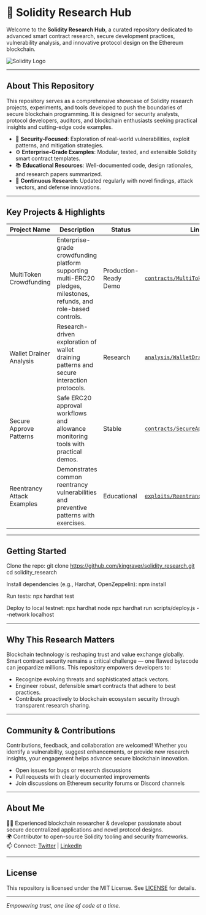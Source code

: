 # 🚀 Solidity Research Hub

Welcome to the **Solidity Research Hub**, a curated repository dedicated to advanced smart contract research, secure development practices, vulnerability analysis, and innovative protocol design on the Ethereum blockchain.

![Solidity Logo](https://soliditylang.org/assets/images/solidity-logo.svg)

---

## About This Repository

This repository serves as a comprehensive showcase of Solidity research projects, experiments, and tools developed to push the boundaries of secure blockchain programming. It is designed for security analysts, protocol developers, auditors, and blockchain enthusiasts seeking practical insights and cutting-edge code examples.

- 🔬 **Security-Focused**: Exploration of real-world vulnerabilities, exploit patterns, and mitigation strategies.
- ⚙️ **Enterprise-Grade Examples**: Modular, tested, and extensible Solidity smart contract templates.
- 📚 **Educational Resources**: Well-documented code, design rationales, and research papers summarized.
- 🔄 **Continuous Research**: Updated regularly with novel findings, attack vectors, and defense innovations.

---

## Key Projects & Highlights

| Project Name                 | Description                                    | Status        | Link                         |
|-----------------------------|------------------------------------------------|---------------|------------------------------|
| MultiToken Crowdfunding      | Enterprise-grade crowdfunding platform supporting multi-ERC20 pledges, milestones, refunds, and role-based controls. | Production-Ready Demo | [`contracts/MultiTokenCrowdfund.sol`](./contracts/MultiTokenCrowdfund.sol) |
| Wallet Drainer Analysis      | Research-driven exploration of wallet draining patterns and secure interaction protocols. | Research       | [`analysis/WalletDrainerAnalysis.md`](./analysis/WalletDrainerAnalysis.md)  |
| Secure Approve Patterns      | Safe ERC20 approval workflows and allowance monitoring tools with practical demos. | Stable         | [`contracts/SecureApprove.sol`](./contracts/SecureApprove.sol)             |
| Reentrancy Attack Examples   | Demonstrates common reentrancy vulnerabilities and preventive patterns with exercises. | Educational    | [`exploits/ReentrancyAttack.sol`](./exploits/ReentrancyAttack.sol)          |

---

## Getting Started

Clone the repo:
git clone https://github.com/kingraver/solidity_research.git
cd solidity_research


Install dependencies (e.g., Hardhat, OpenZeppelin):
npm install

Run tests:
npx hardhat test

Deploy to local testnet:
npx hardhat node
npx hardhat run scripts/deploy.js --network localhost


---

## Why This Research Matters

Blockchain technology is reshaping trust and value exchange globally. Smart contract security remains a critical challenge — one flawed bytecode can jeopardize millions. This repository empowers developers to:

- Recognize evolving threats and sophisticated attack vectors.
- Engineer robust, defensible smart contracts that adhere to best practices.
- Contribute proactively to blockchain ecosystem security through transparent research sharing.

---

## Community & Contributions

Contributions, feedback, and collaboration are welcomed! Whether you identify a vulnerability, suggest enhancements, or provide new research insights, your engagement helps advance secure blockchain innovation.

- Open issues for bugs or research discussions
- Pull requests with clearly documented improvements
- Join discussions on Ethereum security forums or Discord channels

---

## About Me

👨‍💻 Experienced blockchain researcher & developer passionate about secure decentralized applications and novel protocol designs.  
🌍 Contributor to open-source Solidity tooling and security frameworks.  
📫 Connect: [Twitter](https://twitter.com/jeffspirlock) | [LinkedIn](https://linkedin.com/in/smallmovez)

---

## License

This repository is licensed under the MIT License. See [LICENSE](./LICENSE) for details.

---

*Empowering trust, one line of code at a time.*

